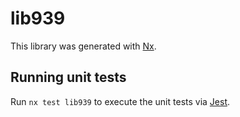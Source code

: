 # lib939

This library was generated with [Nx](https://nx.dev).

## Running unit tests

Run `nx test lib939` to execute the unit tests via [Jest](https://jestjs.io).
